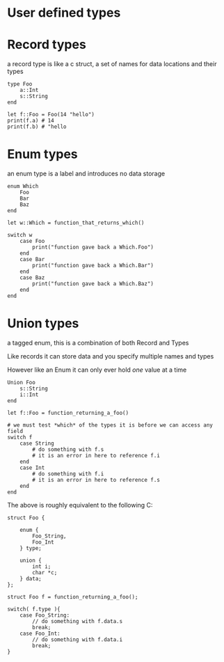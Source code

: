 User defined types
==================

Record types
============
a record type is like a c struct, a set of names for data locations and their types

    type Foo
        a::Int
        s::String
    end

    let f::Foo = Foo(14 "hello")
    print(f.a) # 14
    print(f.b) # "hello


Enum types
==========
an enum type is a label and introduces no data storage

    enum Which
        Foo
        Bar
        Baz
    end

    let w::Which = function_that_returns_which()

    switch w
        case Foo
            print("function gave back a Which.Foo")
        end
        case Bar
            print("function gave back a Which.Bar")
        end
        case Baz
            print("function gave back a Which.Baz")
        end
    end

Union types
===========
a tagged enum, this is a combination of both Record and Types

Like records it can store data and you specify multiple names and types

However like an Enum it can only ever hold *one* value at a time

    Union Foo
        s::String
        i::Int
    end

    let f::Foo = function_returning_a_foo()

    # we must test *which* of the types it is before we can access any field
    switch f
        case String
            # do something with f.s
            # it is an error in here to reference f.i
        end
        case Int
            # do something with f.i
            # it is an error in here to reference f.s
        end
    end


The above is roughly equivalent to the following C:

    struct Foo {

        enum {
            Foo_String,
            Foo_Int
        } type;

        union {
            int i;
            char *c;
        } data;
    };

    struct Foo f = function_returning_a_foo();

    switch( f.type ){
        case Foo_String:
            // do something with f.data.s
            break;
        case Foo_Int:
            // do something with f.data.i
            break;
    }

